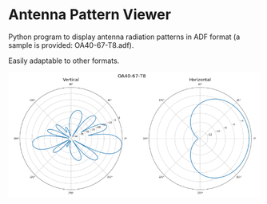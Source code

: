 # Antenna Pattern Viewer
Python program to display antenna radiation patterns in ADF format (a sample is provided: OA40-67-T8.adf).

Easily adaptable to other formats.

![Sample](https://github.com/RolandJunior/Antenna_Pattern_Viewer/blob/master/OA40-67-T8.PNG?raw=true)
